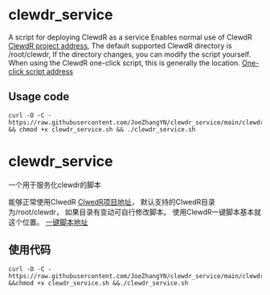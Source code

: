 # clewdr_service
A script for deploying ClewdR as a service
Enables normal use of ClewdR
[ClewdR project address](https://github.com/rzline/st-cr-ins.sh/tree/main),
The default supported ClewdR directory is /root/clewdr,
If the directory changes, you can modify the script yourself.
When using the ClewdR one-click script, this is generally the location.
[One-click script address](https://github.com/rzline/st-cr-ins.sh/tree/main)
## Usage code
```
curl -O -C - https://raw.githubusercontent.com/JoeZhangYN/clewdr_service/main/clewdr_service.sh && chmod +x clewdr_service.sh && ./clewdr_service.sh
```


# clewdr_service
一个用于服务化clewdr的脚本

能够正常使用ClwedR
[ClwedR项目地址](https://github.com/rzline/st-cr-ins.sh/tree/main)，
默认支持的ClwedR目录为/root/clewdr，
如果目录有变动可自行修改脚本。
使用ClewdR一键脚本基本就这个位置。
[一键脚本地址](https://github.com/rzline/st-cr-ins.sh/tree/main)

## 使用代码
```
curl -O -C - https://raw.githubusercontent.com/JoeZhangYN/clewdr_service/main/clewdr_service.sh &&chmod +x clewdr_service.sh &&./clewdr_service.sh
```
